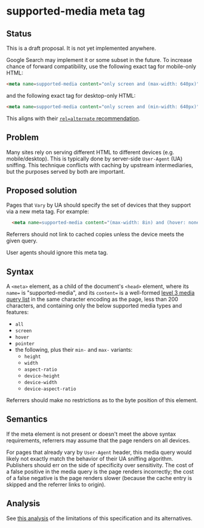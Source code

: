 # supported-media meta tag

## Status

This is a draft proposal. It is not yet implemented anywhere.

Google Search may implement it or some subset in the future. To increase chance
of forward compatibility, use the following exact tag for mobile-only HTML:

```html
<meta name=supported-media content="only screen and (max-width: 640px)">
```

and the following exact tag for desktop-only HTML:

```html
<meta name=supported-media content="only screen and (min-width: 640px)">
```

This aligns with their [`rel=alternate`
recommendation](https://developers.google.com/search/mobile-sites/mobile-seo/separate-urls#annotation-in-the-html).

## Problem

Many sites rely on serving different HTML to different devices (e.g.
mobile/desktop). This is typically done by server-side `User-Agent` (UA)
sniffing.  This technique conflicts with caching by upstream intermediaries,
but the purposes served by both are important.

## Proposed solution

Pages that `Vary` by UA should specify the set of devices that they support via
a new meta tag. For example:

```html
  <meta name=supported-media content="(max-width: 8in) and (hover: none)">
```

Referrers should not link to cached copies unless the device meets the given
query.

User agents should ignore this meta tag.

## Syntax

A `<meta>` element, as a child of the document's `<head>` element, where its
`name=` is "supported-media", and its `content=` is a well-formed [level 3
media query list](https://www.w3.org/TR/2012/REC-css3-mediaqueries-20120619/)
in the same character encoding as the page, less than 200 characters, and
containing only the below supported media types and features:

 - `all`
 - `screen`
 - `hover`
 - `pointer`
 - the following, plus their `min-` and `max-` variants:
   - `height`
   - `width`
   - `aspect-ratio`
   - `device-height`
   - `device-width`
   - `device-aspect-ratio`

Referrers should make no restrictions as to the byte position of this element.

## Semantics

If the meta element is not present or doesn't meet the above syntax
requirements, referrers may assume that the page renders on all devices.

For pages that already vary by `User-Agent` header, this media query would
likely not exactly match the behavior of their UA sniffing algorithm.
Publishers should err on the side of specificity over sensitivity.  The cost of
a false positive in the media query is the page renders incorrectly; the cost
of a false negative is the page renders slower (because the cache entry is
skipped and the referrer links to origin).

## Analysis

See [this analysis](supported_media_analysis.md) of the limitations of this
specification and its alternatives.
